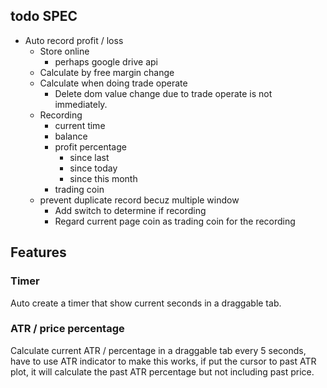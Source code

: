 ## todo SPEC

* Auto record profit / loss
    * Store online
        * perhaps google drive api
    * Calculate by free margin change
    * Calculate when doing trade operate
        * Delete dom value change due to trade operate is not immediately.
    * Recording
        * current time
        * balance
        * profit percentage
            * since last
            * since today
            * since this month
        * trading coin
    * prevent duplicate record becuz multiple window
        * Add switch to determine if recording
        * Regard current page coin as trading coin for the recording


## Features

### Timer

Auto create a timer that show current seconds in a draggable tab.

### ATR / price percentage

Calculate current ATR / percentage in a draggable tab every 5 seconds, have to use ATR indicator to make this works, if put the cursor to past ATR plot, it will calculate the past ATR percentage but not including past price.